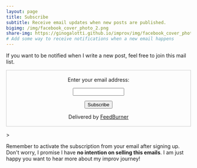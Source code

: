 ```yaml
---
layout: page
title: Subscribe
subtitle: Receive email updates when new posts are published.
bigimg: /img/facebook_cover_photo_2.png
share-img: https://ginogalotti.github.io/improv/img/facebook_cover_photo_2.png
# Add some way to receive notifications when a new email happens 
---
```


If you want to be notified when I write a new post, feel free to join this mail list.

<form style="border:1px solid #ccc;padding:3px;text-align:center;" action="https://feedburner.google.com/fb/a/mailverify" method="post" target="popupwindow" onsubmit="window.open('https://feedburner.google.com/fb/a/mailverify?uri=ImproveInImprov', 'popupwindow', 'scrollbars=yes,width=550,height=520');return true"><p>Enter your email address:</p><p><input type="text" style="width:140px" name="email"/></p><input type="hidden" value="ImproveInImprov" name="uri"/><input type="hidden" name="loc" value="en_US"/><input type="submit" value="Subscribe" /><p>Delivered by <a href="https://feedburner.google.com" target="_blank">FeedBurner</a></p></form>>

Remember to activate the subscription from your email after signing up. Don't worry, I promise I have **no intention on selling this emails**. I am just happy you want to hear more about my improv journey!
